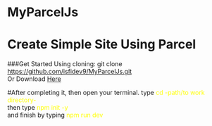 # MyParcelJs
# Create Simple Site Using Parcel
###Get Started
Using cloning:  git clone https://github.com/isfidev9/MyParcelJs.git<br>
Or Download <a href="https://github.com/isfidev9/MyParcelJs/archive/master.zip">Here</a>


#After completing it, then open your terminal. 
type <span style="color:yellow;">cd -path/to work directory-</span><br>
then type <span style="color:yellow;">npm init -y</span><br>
and finish by typing <span style="color:yellow;">npm run dev</span>
